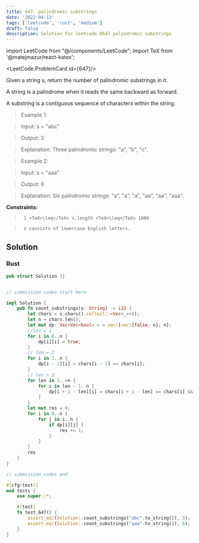 ```yaml
---
title: 647. palindromic substrings
date: '2022-04-13'
tags: ['leetcode', 'rust', 'medium']
draft: false
description: Solution for leetcode 0647 palindromic substrings
---
```

import LeetCode from "@/components/LeetCode";
import TeX from '@matejmazur/react-katex';

<LeetCode.ProblemCard id={647}/>
 

  Given a string s, return the number of palindromic substrings in it.

  A string is a palindrome when it reads the same backward as forward.

  A substring is a contiguous sequence of characters within the string.

   

 >   Example 1:

  

 >   Input: s <TeX>=</TeX> "abc"

 >   Output: 3

 >   Explanation: Three palindromic strings: "a", "b", "c".

  

 >   Example 2:

  

 >   Input: s <TeX>=</TeX> "aaa"

 >   Output: 6

 >   Explanation: Six palindromic strings: "a", "a", "a", "aa", "aa", "aaa".

  

   

  **Constraints:**

  

 >   	1 <TeX>\leq</TeX> s.length <TeX>\leq</TeX> 1000

 >   	s consists of lowercase English letters.


## Solution
### Rust
```rust
pub struct Solution {}


// submission codes start here

impl Solution {
    pub fn count_substrings(s: String) -> i32 {
        let chars = s.chars().collect::<Vec<_>>();
        let n = chars.len();
        let mut dp: Vec<Vec<bool> > = vec![vec![false; n]; n];
        //len = 1
        for i in 0..n {
            dp[i][i] = true;
        }
        // len = 2
        for i in 1..n {
            dp[i - 1][i] = chars[i - 1] == chars[i];
        }
        // len > 3
        for len in 3..=n {
            for i in len - 1..n {
                dp[i + 1 - len][i] = chars[i + 1 - len] == chars[i] && dp[i + 1 - len + 1][i - 1];
            }
        }
        let mut res = 0;
        for i in 0..n {
            for j in i..n {
                if dp[i][j] {
                    res += 1;
                }
            }
        }
        res
    }
}

// submission codes end

#[cfg(test)]
mod tests {
    use super::*;

    #[test]
    fn test_647() {
        assert_eq!(Solution::count_substrings("abc".to_string()), 3);
        assert_eq!(Solution::count_substrings("aaa".to_string()), 6);
    }
}

```
